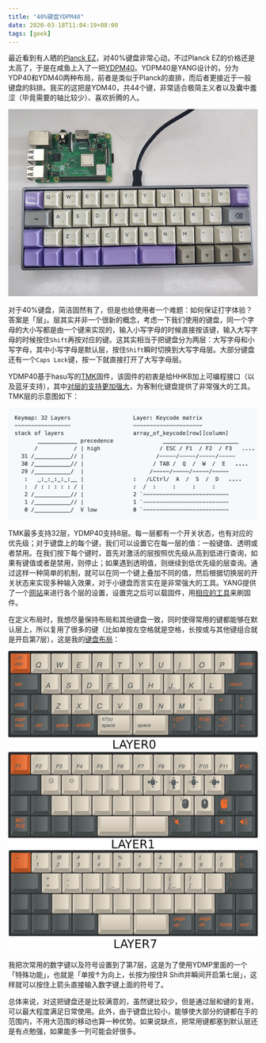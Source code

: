 ```yaml
---
title: "40%键盘YDPM40"
date: 2020-03-18T11:04:19+08:00
tags: [geek]
---
```


最近看到有人晒的[Planck EZ](https://ergodox-ez.com/pages/planck)，对40%键盘非常心动，不过Planck EZ的价格还是太高了，于是在咸鱼上入了一把[YDPM40](http://help.ydkb.io/doku.php?id=keyboards:ydpm40)。YDPM40是YANG设计的，分为YDP40和YDM40两种布局，前者是类似于Planck的直排，而后者更接近于一般键盘的斜排。我买的这把是YDM40，共44个键，非常适合极简主义者以及囊中羞涩（毕竟需要的轴比较少）、喜欢折腾的人。

![YDPM40](ydpm40.jpg)

对于40%键盘，简洁固然有了，但是也给使用者一个难题：如何保证打字体验？答案是「层」。层其实并非一个很新的概念，考虑一下我们使用的键盘，同一个字母的大小写都是由一个键来实现的，输入小写字母的时候直接按该键，输入大写字母的时候按住`Shift`再按对应的键。这其实相当于把键盘分为两层：大写字母和小写字母，其中小写字母是默认层，按住`Shift`瞬时切换到大写字母层。大部分键盘还有一个`Caps Lock`键，按一下就直接打开了大写字母层。


YDMP40基于hasu写的[TMK](https://geekhack.org/index.php?topic=41989.0)固件，该固件的初衷是给HHKB加上可编程接口（以及蓝牙支持），其中[对层的支持更加强大](https://github.com/tmk/tmk_keyboard/wiki/Keymap)，为客制化键盘提供了非常强大的工具。TMK层的示意图如下：

![TMK Layers](tmk_layers.jpg)

TMK最多支持32层，YDMP40支持8层。每一层都有一个开关状态，也有对应的优先级；对于键盘上的每个键，我们可以设置它在每一层的值：一般键值、透明或者禁用。在我们按下每个键时，首先对激活的层按照优先级从高到低进行查询，如果有键值或者是禁用，则停止；如果遇到透明值，则继续到低优先级的层查询。通过这样一种简单的机制，就可以在同一个键上叠加不同的值，然后根据切换层的开关状态来实现多种输入效果，对于小键盘而言实在是非常强大的工具。YANG提供了一个[网站](http://ydkb.io/)来进行各个层的设置，设置完之后可以载固件，用[相应的工具](http://help.ydkb.io/doku.php?id=bootloader:boothid)来刷固件。

在定义布局时，我想尽量保持布局和其他键盘一致，同时使得常用的键都能够在默认层上，所以复用了很多的键（比如单按左空格就是空格，长按或与其他键组合就是开启第7层），这是我的[键盘布局](http://mrw.so/4G1oNZ)：

![My Layers](layers.jpg)

我把次常用的数字键以及符号设置到了第7层，这是为了使用YDMP里面的一个「特殊功能」，也就是「单按↑为向上，长按为按住R Shift并瞬间开启第七层」，这样就可以按住上箭头直接输入数字键上面的符号了。

总体来说，对这把键盘还是比较满意的，虽然键比较少，但是通过层和键的复用，可以最大程度满足日常使用。此外，由于键盘比较小，能够使大部分的键都在手的范围内，不用大范围的移动也算一种优势。如果说缺点，把常用键都塞到默认层还是有点勉强，如果能多一列可能会好很多。
